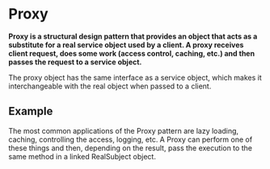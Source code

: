 # Proxy

**Proxy is a structural design pattern that provides an object that acts as a substitute for a real service object used by a client. A proxy receives client request, does some work (access control, caching, etc.) and then passes the request to a service object.**

The proxy object has the same interface as a service object, which makes it interchangeable with the real object when passed to a client.

## Example

The most common applications of the Proxy pattern are lazy loading, caching, controlling the access, logging, etc. A Proxy can perform one of these things and then, depending on the result, pass the execution to the same method in a linked RealSubject object.